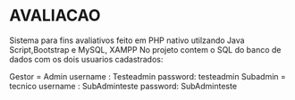 # AVALIACAO

Sistema para fins avaliativos feito em PHP nativo utilzando Java Script,Bootstrap e MySQL, XAMPP
No projeto contem o SQL do banco de dados com os dois usuarios cadastrados:

Gestor = Admin   username : Testeadmin password: testeadmin
Subadmin = tecnico username : SubAdminteste password: SubAdminteste
